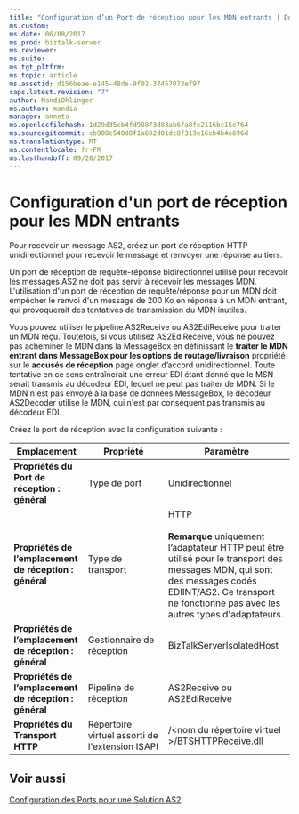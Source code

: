 ```yaml
---
title: "Configuration d’un Port de réception pour les MDN entrants | Documents Microsoft"
ms.custom: 
ms.date: 06/08/2017
ms.prod: biztalk-server
ms.reviewer: 
ms.suite: 
ms.tgt_pltfrm: 
ms.topic: article
ms.assetid: d156beae-e145-48de-9f02-37457073ef97
caps.latest.revision: "7"
author: MandiOhlinger
ms.author: mandia
manager: anneta
ms.openlocfilehash: 1d29d35cb4fd98873d83ab6fa8fe2116bc15e764
ms.sourcegitcommit: cb908c540d8f1a692d01dc8f313e16cb4b4e696d
ms.translationtype: MT
ms.contentlocale: fr-FR
ms.lasthandoff: 09/20/2017
---
```

# <a name="configuring-a-receive-port-for-incoming-mdns"></a>Configuration d'un port de réception pour les MDN entrants
Pour recevoir un message AS2, créez un port de réception HTTP unidirectionnel pour recevoir le message et renvoyer une réponse au tiers.  
  
 Un port de réception de requête-réponse bidirectionnel utilisé pour recevoir les messages AS2 ne doit pas servir à recevoir les messages MDN. L'utilisation d'un port de réception de requête/réponse pour un MDN doit empêcher le renvoi d'un message de 200 Ko en réponse à un MDN entrant, qui provoquerait des tentatives de transmission du MDN inutiles.  
  
 Vous pouvez utiliser le pipeline AS2Receive ou AS2EdiReceive pour traiter un MDN reçu. Toutefois, si vous utilisez AS2EdiReceive, vous ne pouvez pas acheminer le MDN dans la MessageBox en définissant le **traiter le MDN entrant dans MessageBox pour les options de routage/livraison** propriété sur le **accusés de réception** page onglet d’accord unidirectionnel. Toute tentative en ce sens entraînerait une erreur EDI étant donné que le MSN serait transmis au décodeur EDI, lequel ne peut pas traiter de MDN. Si le MDN n'est pas envoyé à la base de données MessageBox, le décodeur AS2Decoder utilise le MDN, qui n'est par conséquent pas transmis au décodeur EDI.  
  
 Créez le port de réception avec la configuration suivante :  
  
|Emplacement|Propriété|Paramètre|  
|--------------|--------------|-------------|  
|**Propriétés du Port de réception : général**|Type de port|Unidirectionnel|  
|**Propriétés de l’emplacement de réception : général**|Type de transport|HTTP<br /><br /> **Remarque** uniquement l’adaptateur HTTP peut être utilisé pour le transport des messages MDN, qui sont des messages codés EDIINT/AS2. Ce transport ne fonctionne pas avec les autres types d'adaptateurs.|  
|**Propriétés de l’emplacement de réception : général**|Gestionnaire de réception|BizTalkServerIsolatedHost|  
|**Propriétés de l’emplacement de réception : général**|Pipeline de réception|AS2Receive ou AS2EdiReceive|  
|**Propriétés du Transport HTTP**|Répertoire virtuel assorti de l'extension ISAPI|/\<nom du répertoire virtuel >/BTSHTTPReceive.dll|  
  
## <a name="see-also"></a>Voir aussi  
 [Configuration des Ports pour une Solution AS2](../core/configuring-ports-for-an-as2-solution.md)